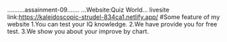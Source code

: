 ..........assainment-09.......
...Website:Quiz World...
livesite link:https://kaleidoscopic-strudel-834ca1.netlify.app/
#Some feature of my website
1.You can test your IQ knowledge.
2.We have provide you for free test.
3.We show you about your improve by chart.